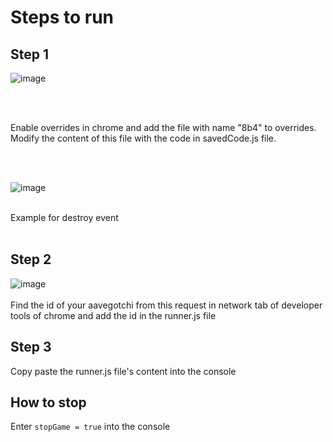 # Steps to run

## Step 1
![image](https://user-images.githubusercontent.com/43693481/164939332-5d818e52-c5d8-4870-87f8-f7398403b9ad.png)

<br/>
<br/>

Enable overrides in chrome and add the file with name "8b4" to overrides.
Modify the content of this file with the code in savedCode.js file.

<br/>
<br/>


![image](https://user-images.githubusercontent.com/43693481/164942554-464cf8eb-e1af-4740-be28-7ef65c27dded.png)
<br/>
<br/>

Example for destroy event
<br/>
<br/>

## Step 2
![image](https://user-images.githubusercontent.com/43693481/164940781-daef56b1-9d23-4b7c-b34e-fc2861cb4421.png)
<br/>
<br/>
Find the id of your aavegotchi from this request in network tab of developer tools of chrome and add the id in the runner.js file


## Step 3
Copy paste the runner.js file's content into the console


## How to stop
Enter ```stopGame = true``` into the console
